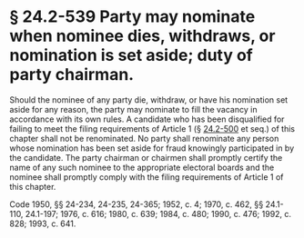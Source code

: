 # § 24.2-539 Party may nominate when nominee dies, withdraws, or nomination is set aside; duty of party chairman.

<p>Should the nominee of any party die, withdraw, or have his nomination set aside for any reason, the party may nominate to fill the vacancy in accordance with its own rules. A candidate who has been disqualified for failing to meet the filing requirements of Article 1 (§ <a href='http://law.lis.virginia.gov/vacode/24.2-500/'>24.2-500</a> et seq.) of this chapter shall not be renominated. No party shall renominate any person whose nomination has been set aside for fraud knowingly participated in by the candidate. The party chairman or chairmen shall promptly certify the name of any such nominee to the appropriate electoral boards and the nominee shall promptly comply with the filing requirements of Article 1 of this chapter.</p><p>Code 1950, §§ 24-234, 24-235, 24-365; 1952, c. 4; 1970, c. 462, §§ 24.1-110, 24.1-197; 1976, c. 616; 1980, c. 639; 1984, c. 480; 1990, c. 476; 1992, c. 828; 1993, c. 641.</p>